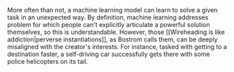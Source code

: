 More often than not, a machine learning model can learn to solve a given task in an unexpected way. By definition, machine learning addresses problem for which people can't explicitly articulate a powerful solution themselves, so this is understandable. However, those [[Wireheading is like addiction|perverse instantiations]], as Bostrom calls them, can be deeply misaligned with the creator's interests. For instance, tasked with getting to a destination faster, a self-driving car successfully gets there with some police helicopters on its tail. 